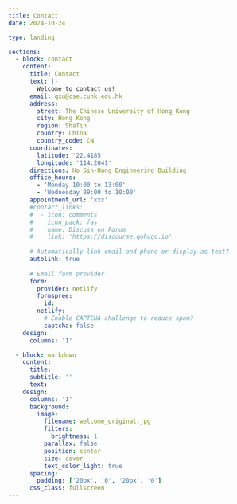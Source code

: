 ```yaml
---
title: Contact
date: 2024-10-24

type: landing

sections:
  - block: contact
    content:
      title: Contact
      text: |-
        Welcome to contact us!
      email: qxu@cse.cuhk.edu.hk
      address:
        street: The Chinese University of Hong Kong
        city: Hong Kong
        region: ShaTin
        country: China
        country_code: CN
      coordinates:
        latitude: '22.4185'
        longitude: '114.2041'
      directions: Ho Sin-Hang Engineering Building
      office_hours:
        - 'Monday 10:00 to 13:00'
        - 'Wednesday 09:00 to 10:00'
      appointment_url: 'xxx'
      #contact_links:
      #  - icon: comments
      #    icon_pack: fas
      #    name: Discuss on Forum
      #    link: 'https://discourse.gohugo.io'
    
      # Automatically link email and phone or display as text?
      autolink: true
    
      # Email form provider
      form:
        provider: netlify
        formspree:
          id:
        netlify:
          # Enable CAPTCHA challenge to reduce spam?
          captcha: false
    design:
      columns: '1'

  - block: markdown
    content:
      title:
      subtitle: ''
      text:
    design:
      columns: '1'
      background:
        image: 
          filename: welcome_original.jpg
          filters:
            brightness: 1
          parallax: false
          position: center
          size: cover
          text_color_light: true
      spacing:
        padding: ['20px', '0', '20px', '0']
      css_class: fullscreen
---
```

